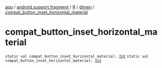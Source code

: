 [app](../../../index.md) / [android.support.fragment](../../index.md) / [R](../index.md) / [dimen](index.md) / [compat_button_inset_horizontal_material](./compat_button_inset_horizontal_material.md)

# compat_button_inset_horizontal_material

`static val compat_button_inset_horizontal_material: `[`Int`](https://kotlinlang.org/api/latest/jvm/stdlib/kotlin/-int/index.html)
`static val compat_button_inset_horizontal_material: `[`Int`](https://kotlinlang.org/api/latest/jvm/stdlib/kotlin/-int/index.html)